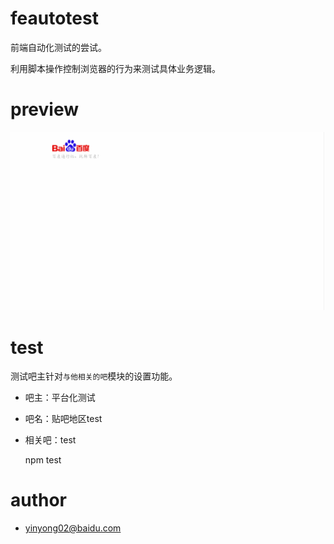 # feautotest
 前端自动化测试的尝试。

 利用脚本操作控制浏览器的行为来测试具体业务逻辑。


# preview

![Preview](usage.gif)

# test

测试吧主针对`与他相关的吧`模块的设置功能。

 - 吧主：平台化测试
 - 吧名：贴吧地区test
 - 相关吧：test

    npm test


# author
 - <yinyong02@baidu.com>